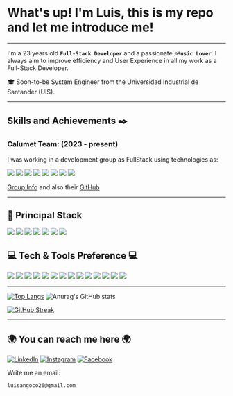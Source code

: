 # What's up! I'm Luis, this is my repo and let me introduce me!

---

I'm a 23 years old **`Full-Stack Developer`** and a passionate **`🎶Music Lover`**. I always aim to improve efficiency and User Experience in all my work as a Full-Stack Developer.

  🎓 Soon-to-be System Engineer from the Universidad Industrial de Santander (UIS).

---

## Skills and Achievements ✒️

### Calumet Team:  (2023 - present)
  I was working in a development group as FullStack using technologies as:
  
  <p>
    <img src = "https://img.shields.io/badge/-HTML5-E34F26?style=flat&logo=html5&logoColor=white"> 
    <img src = "https://img.shields.io/badge/-CSS3-1572B6?style=flat&logo=css3&logoColor=white">
    <img src="https://img.shields.io/badge/-JavaScript-eed718?style=flat&logo=javascript&logoColor=ffffff">
    <img src="https://img.shields.io/badge/java-white?style=flat&logo=java&logoColor=4EA94B">
    <img src = "https://img.shields.io/badge/JSP-007396?style=flat&logo=java&logoColor=white">
    <img src="https://img.shields.io/badge/-MySQL-F29111?style=flat&logo=mysql&logoColor=FFFFFF">
    <img src="http://img.shields.io/badge/-Github-000000?style=flat&logo=github&logoColor=FFFFFF">
    <img src = "https://img.shields.io/badge/Tomcat-F8DC75?style=flat&logo=apache-tomcat&logoColor=black">
  </p>

  <p>
    <a href = "http://cormoran.uis.edu.co/eisi/grupo/calumet/#views/gm1/inicio">Group Info</a>
    and also their <a href = "https://github.com/calumet">GitHub</a>
  </p>
  
---

## 🚀 Principal Stack

<p>
  <img src="https://img.shields.io/badge/java-white?style=for-the-badge&logo=java&logoColor=4EA94B">
  <img src="https://img.shields.io/badge/Springboot-green?style=for-the-badge&logo=springboot&logoColor=white">
  <img src="https://img.shields.io/badge/-React-000000?style=for-the-badge&logo=react&logoColor=00c8ff">
  <img src="https://img.shields.io/badge/-Typescript-3178C6?style=for-the-badge&logo=typescript&logoColor=ffffff">
  <img src="https://img.shields.io/badge/TailwindCSS-38B2AC?style=for-the-badge&logo=tailwind-css&logoColor=white">
  <img src="https://img.shields.io/badge/-MySQL-F29111?style=for-the-badge&logo=mysql&logoColor=FFFFFF">
  <img src="https://img.shields.io/badge/Linux-FCC624?style=for-the-badge&logo=linux&logoColor=black">
</p>

## 💻 Tech & Tools Preference 💻


<img src = "https://img.shields.io/badge/-HTML5-E34F26?style=flat&logo=html5&logoColor=white"> <img src = "https://img.shields.io/badge/-CSS3-1572B6?style=flat&logo=css3&logoColor=white">
<img src="https://img.shields.io/badge/-Python-black?style=flat&logo=python&logoColor=white">
<img src="https://img.shields.io/badge/-Bootstrap-563D7C?style=flat&logo=bootstrap&logoColor=white">
<img src="https://img.shields.io/badge/-JavaScript-eed718?style=flat&logo=javascript&logoColor=ffffff">
<img src="https://img.shields.io/badge/-NextJs-fff?style=flat&logo=next.js&logoColor=000">
<img src="https://img.shields.io/badge/-MongoDB-4DB33D?style=flat&logo=mongodb&logoColor=FFFFFF">
<img src="https://img.shields.io/badge/-NodeJs-3C873A?style=flat&logo=Node.js&logoColor=white">
<img src="https://img.shields.io/badge/-Progressive Web Apps-5A0FC8?style=flat">
<img src="http://img.shields.io/badge/-Git-F1502F?style=flat&logo=git&logoColor=FFFFFF">
<img src="http://img.shields.io/badge/-Github-000000?style=flat&logo=github&logoColor=FFFFFF">
<img src="http://img.shields.io/badge/-VS%20Code-007ACC?style=flat&logo=visual%20studio%20code&logoColor=white">
<img src="http://img.shields.io/badge/-Vercel-black?style=flat&logo=vercel&logoColor=white">
<img src="https://img.shields.io/badge/Postman-FF6C37?style=flat&logo=Postman&logoColor=white">
 
---

[![Top Langs](https://github-readme-stats.vercel.app/api/top-langs/?username=luis3132&show_icons=true&theme=dark)](https://github.com/anuraghazra/github-readme-stats)
![Anurag's GitHub stats](https://github-readme-stats.vercel.app/api?username=luis3132&show_icons=true&theme=dark)


[![GitHub Streak](https://streak-stats.demolab.com?user=luis3132&theme=chartreuse-dark)](https://git.io/streak-stats)

---

## 🌍 You can reach me here 🌍

 <!--<a href=""><img width="120" src="http://img.shields.io/badge/-Portfolio%20Website-ffffff?style=flat&logo=data%3Aimage%2Fpng%3Bbase64%2CiVBORw0KGgoAAAANSUhEUgAAABAAAAAQCAYAAAAf8%2F9hAAAABHNCSVQICAgIfAhkiAAAAAlwSFlzAAAAdgAAAHYBTnsmCAAAABl0RVh0U29mdHdhcmUAd3d3Lmlua3NjYXBlLm9yZ5vuPBoAAAEYSURBVDiNxdHNK4RRFMfxzzMzhVJeirKwIZKVyG4WY22nrCwoG%2FkHbGYzO%2FkfLKysZSHFgmxtKCJkNTLEyEtZTGPx3KnpaWSS8q3bOffcc37ndC7%2FTYRldKKCdMJ%2Bxwbm8QJ57GMOV5jFaRD5iXyEHZzjCb24D7bYhEAugwOsNpHciCiNa7wlHiYTE%2FSggHEM4CTEsynxMmAME8GfRg6D4f6Kh%2BDf1HdKBTsaio4xhAscYhH96K4Ty2IF64hqAo%2FoQitmsIV2tKCMEs7QFk4ae6jWBEpYwzAy%2BAh%2BIYzfh6nQoBUj2BSUsjjCe5jkUrzUIj7rdvAs%2Fuo7bIu%2F%2BzYTOtaohIQkVew2iC9EWEJHg8dmKP%2By7g%2F5Ahl%2FO9wcY8OAAAAAAElFTkSuQmCC&logoColor=white"></a>
</br>-->

[![LinkedIn](http://img.shields.io/badge/-LinkedIn-0077B5?style=flat&logo=linkedIn&logoColor=white)][linkedin]
[![Instagram](http://img.shields.io/badge/-Instagram-E4405F?style=flat&logo=instagram&logoColor=white)][instagram]
[![Facebook](http://img.shields.io/badge/Facebook-1877F2?style=flat&logo=facebook&logoColor=white)][facebook]
</br>

Write me an email: 
```
luisangoco26@gmail.com
```

</br>

[website]: 
[mail]:luisangoco26@gmail.com
[linkedin]: https://www.linkedin.com/in/luis-andres-gonzalez-corzo-354498238/
[instagram]: https://www.instagram.com/luisangonzalez26/
[facebook]: https://www.facebook.com/profile.php?id=100012628874924
